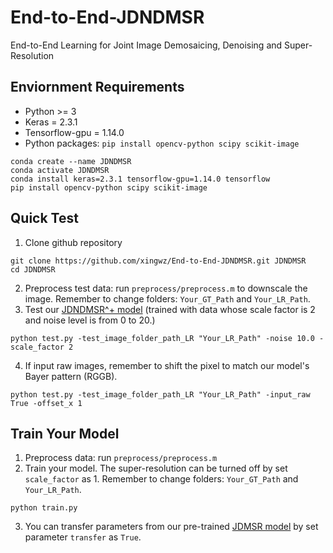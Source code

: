 # End-to-End-JDNDMSR
End-to-End Learning for Joint Image Demosaicing, Denoising and Super-Resolution

## Enviornment Requirements
* Python >= 3
* Keras = 2.3.1
* Tensorflow-gpu = 1.14.0
* Python packages: `pip install opencv-python scipy scikit-image`
```
conda create --name JDNDMSR
conda activate JDNDMSR
conda install keras=2.3.1 tensorflow-gpu=1.14.0 tensorflow   
pip install opencv-python scipy scikit-image
```
## Quick Test
1. Clone github repository
```
git clone https://github.com/xingwz/End-to-End-JDNDMSR.git JDNDMSR
cd JDNDMSR
```
2. Preprocess test data: run `preprocess/preprocess.m` to downscale the image.
Remember to change folders: `Your_GT_Path` and `Your_LR_Path`.
3. Test our [JDNDMSR^+ model](https://github.com/xingwz/End-to-End-JDNDMSR/blob/main/models/jdndmsr%2B_model.h5) (trained with data whose scale factor is 2 and noise level is from 0 to 20.)
```
python test.py -test_image_folder_path_LR "Your_LR_Path" -noise 10.0 -scale_factor 2
```
4. If input raw images, remember to shift the pixel to match our model's Bayer pattern (RGGB).
```
python test.py -test_image_folder_path_LR "Your_LR_Path" -input_raw True -offset_x 1
```
## Train Your Model
1. Preprocess data: run `preprocess/preprocess.m`
2. Train your model. The super-resolution can be turned off by set `scale_factor` as 1.
Remember to change folders: `Your_GT_Path` and `Your_LR_Path`.
```
python train.py
```
3. You can transfer parameters from our pre-trained [JDMSR model](https://github.com/xingwz/End-to-End-JDNDMSR/blob/main/models/jdmsr_model.h5) by set parameter `transfer` as `True`.
